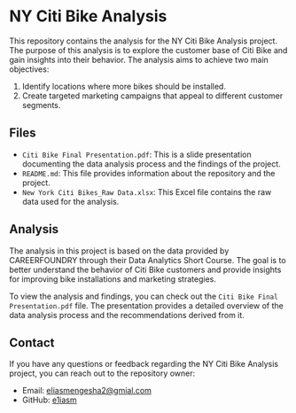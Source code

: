 # NY Citi Bike Analysis

This repository contains the analysis for the NY Citi Bike Analysis project. The purpose of this analysis is to explore the customer base of Citi Bike and gain insights into their behavior. The analysis aims to achieve two main objectives:

1. Identify locations where more bikes should be installed.
2. Create targeted marketing campaigns that appeal to different customer segments.

## Files

- `Citi Bike Final Presentation.pdf`: This is a slide presentation documenting the data analysis process and the findings of the project.
- `README.md`: This file provides information about the repository and the project.
- `New York Citi Bikes_Raw Data.xlsx`: This Excel file contains the raw data used for the analysis.

## Analysis

The analysis in this project is based on the data provided by CAREERFOUNDRY through their Data Analytics Short Course. The goal is to better understand the behavior of Citi Bike customers and provide insights for improving bike installations and marketing strategies.

To view the analysis and findings, you can check out the `Citi Bike Final Presentation.pdf` file. The presentation provides a detailed overview of the data analysis process and the recommendations derived from it.

## Contact

If you have any questions or feedback regarding the NY Citi Bike Analysis project, you can reach out to the repository owner:

- Email: [eliasmengesha2@gmial.com](mailto:eliasmengesha2@gmial.com)
- GitHub: [e1iasm](https://github.com/e1iasm)
